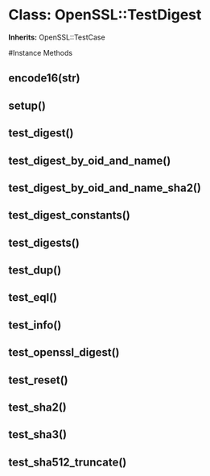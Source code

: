 # Class: OpenSSL::TestDigest
**Inherits:** OpenSSL::TestCase
    




#Instance Methods
## encode16(str) [](#method-i-encode16)

## setup() [](#method-i-setup)

## test_digest() [](#method-i-test_digest)

## test_digest_by_oid_and_name() [](#method-i-test_digest_by_oid_and_name)

## test_digest_by_oid_and_name_sha2() [](#method-i-test_digest_by_oid_and_name_sha2)

## test_digest_constants() [](#method-i-test_digest_constants)

## test_digests() [](#method-i-test_digests)

## test_dup() [](#method-i-test_dup)

## test_eql() [](#method-i-test_eql)

## test_info() [](#method-i-test_info)

## test_openssl_digest() [](#method-i-test_openssl_digest)

## test_reset() [](#method-i-test_reset)

## test_sha2() [](#method-i-test_sha2)

## test_sha3() [](#method-i-test_sha3)

## test_sha512_truncate() [](#method-i-test_sha512_truncate)

